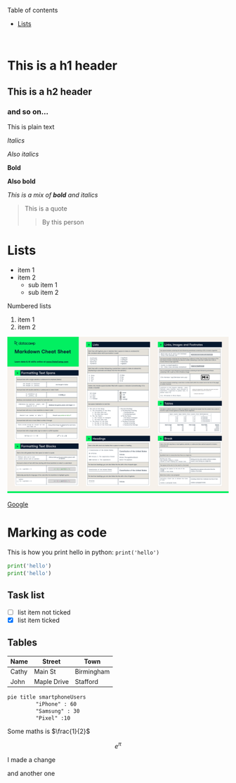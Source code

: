 Table of contents

* [Lists](#Lists)

<br>

# This is a h1 header

## This is a h2 header

### and so on...

This is plain text

*Italics*

_Also italics_

**Bold**

__Also bold__

_This is a mix of **bold** and italics_

> This is a quote
>> By this person

# Lists

* item 1
* item 2
  * sub item 1
  * sub item 2

Numbered lists

1. item 1
2. item 2

![Markdown_Cheat_Sheet_page-0001.jpg](Images/Markdown_Cheat_Sheet_page-0001.jpg)

[Google](https://google.com)

# Marking as code

This is how you print hello in python: `print('hello')`

```python
print('hello')
print('hello')
```

## Task list

* [ ] list item not ticked
* [x] list item ticked

## Tables

Name|   Street   |  Town
--------|------------|----------
Cathy   | Main St    | Birmingham
John    | Maple Drive  | Stafford

```mermaid
pie title smartphoneUsers
         "iPhone" : 60
         "Samsung" : 30
         "Pixel" :10
```

Some maths is $\frac{1}{2}$

$$e^\pi$$

I made a change

and another one